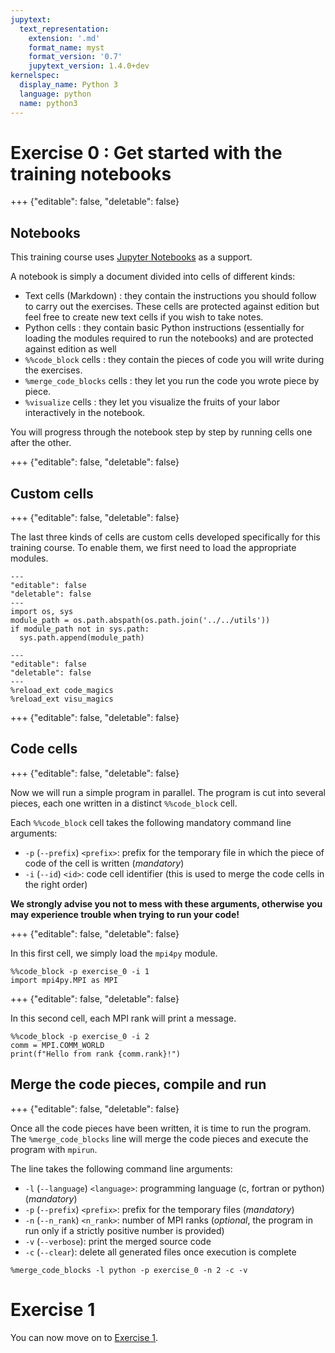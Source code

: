 ```yaml
---
jupytext:
  text_representation:
    extension: '.md'
    format_name: myst
    format_version: '0.7'
    jupytext_version: 1.4.0+dev
kernelspec:
  display_name: Python 3
  language: python
  name: python3
---
```


# Exercise 0 : Get started with the training notebooks

+++ {"editable": false, "deletable": false}

## Notebooks

This training course uses [Jupyter Notebooks](https://jupyter.org/) as a support.

A notebook is simply a document divided into cells of different kinds:
- Text cells (Markdown) : they contain the instructions you should follow to carry out the exercises. These cells are protected against edition but feel free to create new text cells if you wish to take notes.
- Python cells : they contain basic Python instructions (essentially for loading the modules required to run the notebooks) and are protected against edition as well
- `%%code_block` cells : they contain the pieces of code you will write during the exercises.
- `%merge_code_blocks` cells : they let you run the code you wrote piece by piece.
- `%visualize` cells : they let you visualize the fruits of your labor interactively in the notebook.

You will progress through the notebook step by step by running cells one after the other.


+++ {"editable": false, "deletable": false}

## Custom cells

+++ {"editable": false, "deletable": false}

The last three kinds of cells are custom cells developed specifically for this training course.
To enable them, we first need to load the appropriate modules.

```{code-cell} ipython3
---
"editable": false
"deletable": false
---
import os, sys
module_path = os.path.abspath(os.path.join('../../utils'))
if module_path not in sys.path:
  sys.path.append(module_path)
```

```{code-cell}
---
"editable": false
"deletable": false
---
%reload_ext code_magics
%reload_ext visu_magics
```

+++ {"editable": false, "deletable": false}

## Code cells

+++ {"editable": false, "deletable": false}

Now we will run a simple program in parallel.
The program is cut into several pieces, each one written in a distinct `%%code_block` cell.

Each `%%code_block` cell takes the following mandatory command line arguments:
- `-p` (`--prefix`) `<prefix>`: prefix for the temporary file in which the piece of code of the cell is written (*mandatory*)
- `-i` (`--id`) `<id>`: code cell identifier (this is used to merge the code cells in the right order)

**We strongly advise you not to mess with these arguments, otherwise you may experience trouble when trying to run your code!**

+++ {"editable": false, "deletable": false}

In this first cell, we simply load the `mpi4py` module.

```{code-cell}
%%code_block -p exercise_0 -i 1
import mpi4py.MPI as MPI

```

+++ {"editable": false, "deletable": false}

In this second cell, each MPI rank will print a message.

```{code-cell}
%%code_block -p exercise_0 -i 2
comm = MPI.COMM_WORLD
print(f"Hello from rank {comm.rank}!")

```

## Merge the code pieces, compile and run

+++ {"editable": false, "deletable": false}

Once all the code pieces have been written, it is time to run the program.
The `%merge_code_blocks` line will merge the code pieces and execute the program with `mpirun`.

The line takes the following command line arguments:
- `-l` (`--language`) `<language>`: programming language (c, fortran or python) (*mandatory*)
- `-p` (`--prefix`) `<prefix>`: prefix for the temporary files (*mandatory*)
- `-n` (`--n_rank`) `<n_rank>`: number of MPI ranks (*optional*, the program in run only if a strictly positive number is provided)
- `-v` (`--verbose`): print the merged source code
- `-c` (`--clear`): delete all generated files once execution is complete


```{code-cell}
%merge_code_blocks -l python -p exercise_0 -n 2 -c -v
```

# Exercise 1

You can now move on to [Exercise 1](./../02_Exercise_1/exercise_1.ipynb).
